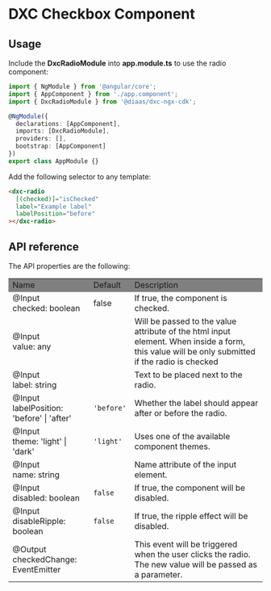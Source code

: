 # DXC Checkbox Component

## Usage

Include the **DxcRadioModule** into **app.module.ts** to use the radio component:

```ts
import { NgModule } from '@angular/core';
import { AppComponent } from './app.component';
import { DxcRadioModule } from '@diaas/dxc-ngx-cdk';

@NgModule({
  declarations: [AppComponent],
  imports: [DxcRadioModule],
  providers: [],
  bootstrap: [AppComponent]
})
export class AppModule {}
```

Add the following selector to any template:

```html
<dxc-radio
  [(checked)]="isChecked"
  label="Example label"
  labelPosition="before"
></dxc-radio>
```

## API reference

The API properties are the following:

<table>
    <tr style="background-color: grey">
        <td>Name</td>
        <td>Default</td>
        <td>Description</td>
    </tr>
    <tr>
        <td>@Input<br>checked: boolean</td>
        <td>false</td>
        <td>If true, the component is checked.</td>
    </tr>
    <tr>
        <td>@Input<br>value: any</td>
        <td></td>
        <td>Will be passed to the value attribute of the html input element. When inside a form, this value will be only submitted if the radio is checked </td>
    </tr>
    <tr>
        <td>@Input<br>label: string</td>
        <td></td>
        <td>Text to be placed next to the radio.</td>
    </tr>
    </tr>
        <tr>
        <td>@Input<br>labelPosition: 'before' | 'after'</td>
        <td><code>'before'</code></td>
        <td>Whether the label should appear after or before the radio.</td>
    </tr>
    <tr>
        <td>@Input<br>theme: 'light' |
 'dark'</td>
        <td><code>'light'</code></td>
        <td>Uses one of the available component themes.</td>
    </tr>
    <tr>
        <td>@Input<br>name: string</td>
        <td></td>
        <td>Name attribute of the input element.</td>
    </tr>
    <tr>
        <td>@Input<br>disabled: boolean</td>
        <td><code>false</code></td>
        <td>If true, the component will be disabled.</td>
    </tr>
    <tr>
        <td>@Input<br>disableRipple: boolean</td>
        <td><code>false</code></td>
        <td>If true, the ripple effect will be disabled.</td>
    </tr>
    <tr>
        <td>@Output<br>checkedChange: EventEmitter</td>
        <td></td>
        <td>This event will be triggered when the user clicks the radio. The new value will be passed as a parameter.
    </tr>
</table>
